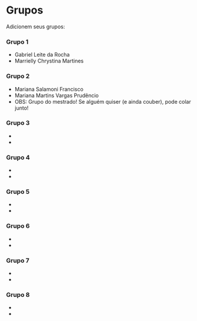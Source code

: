 # Grupos

Adicionem seus grupos:

### Grupo 1
* Gabriel Leite da Rocha
* Marrielly Chrystina Martines

### Grupo 2
* Mariana Salamoni Francisco
* Mariana Martins Vargas Prudêncio
* OBS: Grupo do mestrado! Se alguém quiser (e ainda couber), pode colar junto!

### Grupo 3
* 
*

### Grupo 4
* 
*

### Grupo 5
* 
*

### Grupo 6
* 
*

### Grupo 7
* 
*

### Grupo 8
* 
*
